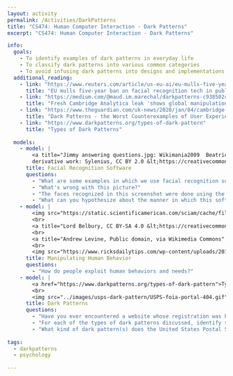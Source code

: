 ```yaml
---
layout: activity
permalink: /Activities/DarkPatterns
title: "CS474: Human Computer Interaction - Dark Patterns"
excerpt: "CS474: Human Computer Interaction - Dark Patterns"

info: 
  goals: 
    - To identify examples of dark patterns in everyday life
    - To classify dark patterns into various common categories
    - To avoid infusing dark patterns into designs and implementations
  additional_reading:
    - link: "https://www.reuters.com/article/us-eu-ai/eu-mulls-five-year-ban-on-facial-recognition-tech-in-public-areas-idUSKBN1ZF2QL"
      title: "EU mulls five-year ban on facial recognition tech in public areas"      
    - link: "https://medium.com/@maud.im.marechal/darkpatterns-c938502cee49"
      title: "Fresh Cambridge Analytica leak 'shows global manipulation is out of control'"      
    - link: "https://www.theguardian.com/uk-news/2020/jan/04/cambridge-analytica-data-leak-global-election-manipulation"
      title: "Dark Patterns - the Worst Counterexamples of User Experience Design"
    - link: "https://www.darkpatterns.org/types-of-dark-pattern"
      title: "Types of Dark Patterns"
      
  models:
    - model: |
        <a title="Jimmy answering questions.jpg: Wikimania2009  Beatrice Murch
        derivative work: Sylenius, CC BY 2.0 &lt;https://creativecommons.org/licenses/by/2.0&gt;, via Wikimedia Commons" href="https://commons.wikimedia.org/wiki/File:Face_detection.jpg"><img width="512" alt="Face detection" src="https://upload.wikimedia.org/wikipedia/commons/e/ef/Face_detection.jpg"></a>
      title: Facial Recognition Software
      questions:
        - "What are some examples in which we use facial recognition software today?"
        - "What's wrong with this picture?"
        - "The faces recognized in this screenshot were done using the <code>opencv</code> library.  Given what you know about eye tracking applications, how do you think faces are recognized by software?"
        - "What can you hypothesize about the manner in which this software was trained to recognize faces?"
    - model: |
        <img src="https://static.scientificamerican.com/sciam/cache/file/01E7FF34-0BE9-4D4E-8A9AD915B3A8E146_source.png?w=590&h=800&EBA6CE72-3658-49DF-89E1B976C04931A4" alt="A Snopes.com screenshot on a Scientific American article discussing a fake news post claiming that the Pope endorsed a US presidential candidate.">
        <br>
        <a title="Lord Belbury, CC BY-SA 4.0 &lt;https://creativecommons.org/licenses/by-sa/4.0&gt;, via Wikimedia Commons" href="https://commons.wikimedia.org/wiki/File:Clickjacking.png"><img width="512" alt="Clickjacking" src="https://upload.wikimedia.org/wikipedia/commons/thumb/0/0f/Clickjacking.png/512px-Clickjacking.png"></a>
        <br>
        <a title="Andrew Levine, Public domain, via Wikimedia Commons" href="https://commons.wikimedia.org/wiki/File:PhishingTrustedBank.png"><img width="512" alt="PhishingTrustedBank" src="https://upload.wikimedia.org/wikipedia/commons/d/d0/PhishingTrustedBank.png"></a>
        <br>
        <img src="https://www.ricksdailytips.com/wp-content/uploads/2019/08/fraudulent-unsubscribe-email.jpg" alt="A fake unsubscribe email link as shown on Ricks Daily Tips">
      title: Manipulating Human Behavior
      questions:
        - "How do people exploit human behaviors and needs?"
    - model: |
        <a href="https://www.darkpatterns.org/types-of-dark-pattern">Types of Dark Patterns</a>
        <br>
        <img src="../images/usps-dark-pattern/USPS-foia-portal-404.gif" alt="Screencast of the USPS FOIA portal with links to required documents that lead to 404 not found pages">
      title: Dark Patterns
      questions:
        - "Have you ever encountered a website whose registration was broken into multiple steps, in which the first step asks only for non-personal information, but the last step requires contact or payment information?  Which dark pattern does this fall into?"
        - "For each of the types of dark patterns discussed, identify some real examples that exemplify each from your own personal experience."
        - "What kind of dark pattern(s) does the United States Postal Service (USPS) example fall into?  What incentive might the USPS have in requiring forms that cannot be accessed?  Is an account required to submit this form (and why or why not)?  What protocols might you put into place to enable accessible reporting of issues such as these?"
        
tags:
  - darkpatterns
  - psychology
  
---
```

